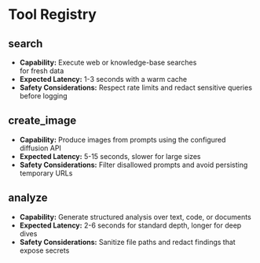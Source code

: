 # Tool Registry

## search

- **Capability:** Execute web or knowledge-base searches  
  for fresh data
- **Expected Latency:** 1-3 seconds with a warm cache
- **Safety Considerations:** Respect rate limits and redact sensitive queries
  before logging

## create_image

- **Capability:** Produce images from prompts using the configured diffusion
  API
- **Expected Latency:** 5-15 seconds, slower for large sizes
- **Safety Considerations:** Filter disallowed prompts and avoid persisting
  temporary URLs

## analyze

- **Capability:** Generate structured analysis over text, code, or documents
- **Expected Latency:** 2-6 seconds for standard depth, longer for deep dives
- **Safety Considerations:** Sanitize file paths and redact findings that
  expose secrets

